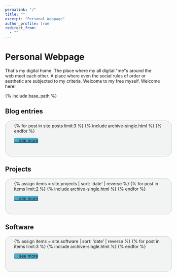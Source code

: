 ```yaml
---
permalink: "/"
title: ""
excerpt: "Personal Webpage"
author_profile: true
redirect_from:
  - ""
---
```


<style>
#roundedbox {
  border-radius: 20px;
  background: #f2f3f3;
  padding: 0.5em 0.5em 2em 2em;
  width: 100%;
  border: 1px solid #bdc1c4;
}
#btn-main {
  background-color: #52adc8;
  border-color: #357ebd;
  border-radius: 4px;
}
</style>


# Personal Webpage

That's my digital home. The place where my all digital "me"s around the web meet each other.
A place where even the social rules of order or aesthetic are subjected to my criteria.
Welcome to my free myself.
Welcome here!

{% include base_path %}

## Blog entries
<div id="roundedbox">
{% for post in site.posts limit:3 %}
  {% include archive-single.html %}
{% endfor %}

<a href="{{ base_path }}/blog" class="btn btn-primary" id="btn-main" rel="permalink" style="margin-top: 1.3em">... see more</a>
</div>


## Projects
<div id="roundedbox">
{% assign items = site.projects | sort: 'date' | reverse %}
{% for post in items limit:2 %}
  {% include archive-single.html %}
{% endfor %}

<a href="{{ base_path }}/projects" class="btn btn-primary" id="btn-main" rel="permalink" style="margin-top: 1.3em">... see more</a>
</div>


## Software
<div id="roundedbox">
{% assign items = site.software | sort: 'date' | reverse %}
{% for post in items limit:3 %}
  {% include archive-single.html %}
{% endfor %}

<a href="{{ base_path }}/software" class="btn btn-primary" id="btn-main" rel="permalink" style="margin-top: 1.3em">... see more</a>
</div>
